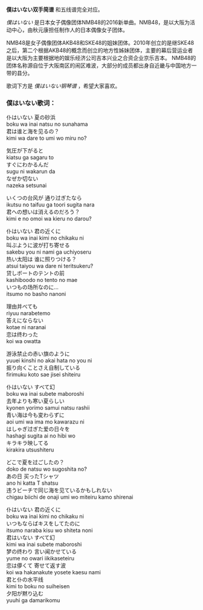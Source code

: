 

**僕はいない双手简谱** 和五线谱完全对应。

_僕はいない_ 是日本女子偶像团体NMB48的2016新单曲。NMB48，是以大阪为活动中心，由秋元康担任制作人的日本偶像女子团体。

NMB48是女子偶像团体AKB48和SKE48的姐妹团体。2010年创立的是继SKE48之后，第二个根据AKB48的概念而创立的地方性姊妹团体，主要的幕后营运业者是以大阪为主要根据地的娱乐经济公司吉本兴业之合资企业京乐吉本。
NMB48的团体名称源自位于大阪南区的闹区难波，大部分的成员都出身自近畿与中国地方一带的县分。

歌词下方是 _僕はいない钢琴谱_ ，希望大家喜欢。

### 僕はいない歌词：

仆はいない 夏の砂浜  
boku wa inai natsu no sunahama  
君は谁と海を见るの？  
kimi wa dare to umi wo miru no?

気圧が下がると  
kiatsu ga sagaru to  
すぐにわかるんだ  
sugu ni wakarun da  
なぜか切ない  
nazeka setsunai

いくつの台风が 通り过ぎたなら  
ikutsu no taifuu ga toori sugita nara  
君への想いは消えるのだろう？  
kimi e no omoi wa kieru no darou?

仆はいない 君の近くに  
boku wa inai kimi no chikaku ni  
叫ぶように波が打ち寄せる  
sakebu you ni nami ga uchiyoseru  
热い太阳は 谁に照りつける？  
atsui taiyou wa dare ni teritsukeru?  
贷しボートのテントの前  
kashiboodo no tento no mae  
いつもの场所なのに…  
itsumo no basho nanoni

理由并べても  
riyuu narabetemo  
答えにならない  
kotae ni naranai  
恋は终わった  
koi wa owatta

游泳禁止の赤い旗のように  
yuuei kinshi no akai hata no you ni  
振り向くことさえ自制している  
firimuku koto sae jisei shiteiru

仆はいない すべて幻  
boku wa inai subete maboroshi  
去年よりも寒い夏らしい  
kyonen yorimo samui natsu rashii  
青い海は今も変わらずに  
aoi umi wa ima mo kawarazu ni  
はしゃぎ过ぎた爱の日々を  
hashagi sugita ai no hibi wo  
キラキラ映してる  
kirakira utsushiteru

どこで夏を过ごしたの？  
doko de natsu wo sugoshita no?  
あの日 买ったTシャツ  
ano hi katta T shatsu  
违うビーチで同じ海を见ているかもしれない  
chigau biichi de onaji umi wo miteiru kamo shirenai

仆はいない 君の近くに  
boku wa inai kimi no chikaku ni  
いつもならばキスをしてたのに  
itsumo naraba kisu wo shiteta noni  
君はいない すべて幻  
kimi wa inai subete maboroshi  
梦の终わり 言い闻かせている  
yume no owari iikikaseteiru  
恋は儚くて 寄せて返す波  
koi wa hakanakute yosete kaesu nami  
君と仆の水平线  
kimi to boku no suiheisen  
夕阳が黙り込む  
yuuhi ga damarikomu

